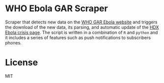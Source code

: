 # WHO Ebola GAR Scraper
Scraper that detects new data on the [WHO GAR Ebola website]() and triggers the download of the new data, its parsing, and automatic update of the [HDX Ebola crisis page](). The script is written in a combination of `R` and `python` and it includes a series of features such as push notifications to subscribers phones.

# License
MIT
